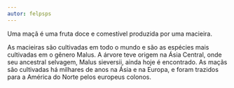 ```yaml
---
autor: felpsps
---
```

Uma maçã é uma fruta doce e comestível produzida por uma macieira.

As macieiras são cultivadas em todo o mundo e são as espécies mais cultivadas em
o gênero Malus. A árvore teve origem na Ásia Central, onde seu ancestral selvagem,
Malus sieversii, ainda hoje é encontrado. As maçãs são cultivadas há milhares de
anos na Ásia e na Europa, e foram trazidos para a América do Norte pelos europeus
colonos.
